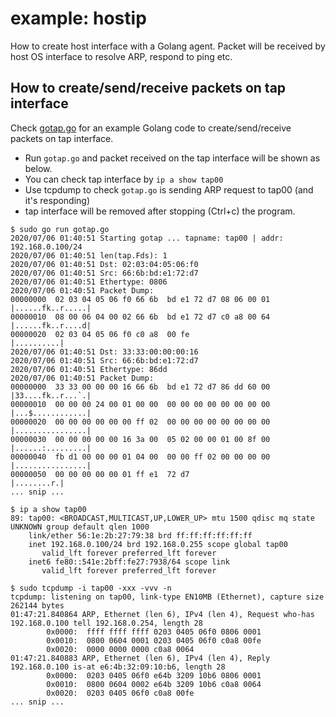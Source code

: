 # example: hostip

How to create host interface with a Golang agent.
Packet will be received by host OS interface to resolve ARP, respond to ping etc.

## How to create/send/receive packets on tap interface

Check [gotap.go](gotap.go) for an example Golang code to create/send/receive packets on tap interface.

* Run `gotap.go` and packet received on the tap interface will be shown as below.
* You can check tap interface by `ip a show tap00`
* Use tcpdump to check `gotap.go` is sending ARP request to tap00 (and it's responding)
* tap interface will be removed after stopping (Ctrl+c) the program.

```
$ sudo go run gotap.go
2020/07/06 01:40:51 Starting gotap ... tapname: tap00 | addr: 192.168.0.100/24
2020/07/06 01:40:51 len(tap.Fds): 1
2020/07/06 01:40:51 Dst: 02:03:04:05:06:f0
2020/07/06 01:40:51 Src: 66:6b:bd:e1:72:d7
2020/07/06 01:40:51 Ethertype: 0806
2020/07/06 01:40:51 Packet Dump:
00000000  02 03 04 05 06 f0 66 6b  bd e1 72 d7 08 06 00 01  |......fk..r.....|
00000010  08 00 06 04 00 02 66 6b  bd e1 72 d7 c0 a8 00 64  |......fk..r....d|
00000020  02 03 04 05 06 f0 c0 a8  00 fe                    |..........|
2020/07/06 01:40:51 Dst: 33:33:00:00:00:16
2020/07/06 01:40:51 Src: 66:6b:bd:e1:72:d7
2020/07/06 01:40:51 Ethertype: 86dd
2020/07/06 01:40:51 Packet Dump:
00000000  33 33 00 00 00 16 66 6b  bd e1 72 d7 86 dd 60 00  |33....fk..r...`.|
00000010  00 00 00 24 00 01 00 00  00 00 00 00 00 00 00 00  |...$............|
00000020  00 00 00 00 00 00 ff 02  00 00 00 00 00 00 00 00  |................|
00000030  00 00 00 00 00 16 3a 00  05 02 00 00 01 00 8f 00  |......:.........|
00000040  fb d1 00 00 00 01 04 00  00 00 ff 02 00 00 00 00  |................|
00000050  00 00 00 00 00 01 ff e1  72 d7                    |........r.|
... snip ...

$ ip a show tap00
89: tap00: <BROADCAST,MULTICAST,UP,LOWER_UP> mtu 1500 qdisc mq state UNKNOWN group default qlen 1000
    link/ether 56:1e:2b:27:79:38 brd ff:ff:ff:ff:ff:ff
    inet 192.168.0.100/24 brd 192.168.0.255 scope global tap00
       valid_lft forever preferred_lft forever
    inet6 fe80::541e:2bff:fe27:7938/64 scope link
       valid_lft forever preferred_lft forever

$ sudo tcpdump -i tap00 -xxx -vvv -n
tcpdump: listening on tap00, link-type EN10MB (Ethernet), capture size 262144 bytes
01:47:21.840864 ARP, Ethernet (len 6), IPv4 (len 4), Request who-has 192.168.0.100 tell 192.168.0.254, length 28
        0x0000:  ffff ffff ffff 0203 0405 06f0 0806 0001
        0x0010:  0800 0604 0001 0203 0405 06f0 c0a8 00fe
        0x0020:  0000 0000 0000 c0a8 0064
01:47:21.840883 ARP, Ethernet (len 6), IPv4 (len 4), Reply 192.168.0.100 is-at e6:4b:32:09:10:b6, length 28
        0x0000:  0203 0405 06f0 e64b 3209 10b6 0806 0001
        0x0010:  0800 0604 0002 e64b 3209 10b6 c0a8 0064
        0x0020:  0203 0405 06f0 c0a8 00fe
... snip ...
```
